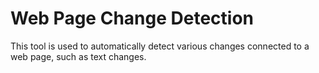# Web Page Change Detection
This tool is used to automatically detect various changes connected to a web page, such as text changes. 

